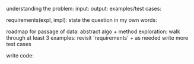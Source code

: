 understanding the problem:
input:
output:
examples/test cases:


requirements(expl, impl):
state the question in my own words:


roadmap for passage of data:
abstract algo + method exploration:
walk through at least 3 examples:
revisit 'requirements' + as needed write more test cases


write code:
